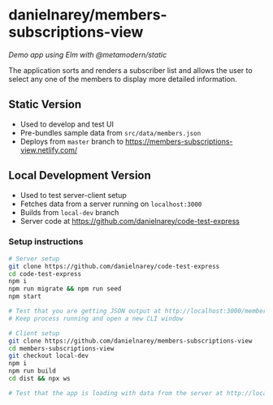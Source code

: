 # danielnarey/members-subscriptions-view

*Demo app using Elm with @metamodern/static*

The application sorts and renders a subscriber list and allows the user to select any one of the members to display more detailed information.


## Static Version

- Used to develop and test UI
- Pre-bundles sample data from `src/data/members.json`
- Deploys from `master` branch to https://members-subscriptions-view.netlify.com/

## Local Development Version

- Used to test server-client setup
- Fetches data from a server running on `localhost:3000`
- Builds from `local-dev` branch
- Server code at https://github.com/danielnarey/code-test-express

### Setup instructions

```bash
# Server setup
git clone https://github.com/danielnarey/code-test-express
cd code-test-express
npm i
npm run migrate && npm run seed
npm start

# Test that you are getting JSON output at http://localhost:3000/members
# Keep process running and open a new CLI window

# Client setup
git clone https://github.com/danielnarey/members-subscriptions-view
cd members-subscriptions-view
git checkout local-dev
npm i
npm run build
cd dist && npx ws

# Test that the app is loading with data from the server at http://localhost:8000/

```
